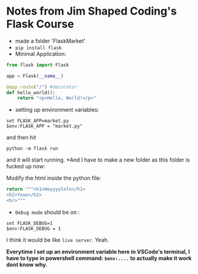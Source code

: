 # Notes from Jim Shaped Coding's Flask Course
- made a folder 'FlaskMarket'
- `pip install flask`
- Minimal Application:
```python
from flask import Flask

app = Flask(__name__)

@app.route("/") #decorator
def hello_world():
    return "<p>Hello, World!</p>"
```
- setting up environment variables:
```
set FLASK_APP=market.py
$env:FLASK_APP = "market.py"
```
and then hit
```
python -m flask run
```
and it will start running. *And I have to make a new folder as this folder is fucked up now:

Modify the html inside the python file:
```python
return """<h1>Heyyyylolo</h1>
<h2>Yooo</h2>
<hr>"""
```
- `Debug mode` should be on :
```
set FLASK_DEBUG=1
$env:FLASK_DEBUG = 1

```
I think it would be like `live server`. Yeah. 

**Everytime I set up an environment variable here in VSCode's terminal, I have to type in powershell command: `$env:....` to actually make it work dont know why.**